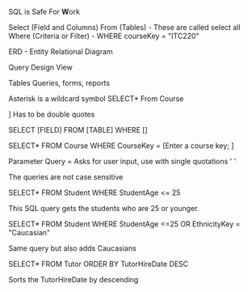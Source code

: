 SQL is Safe For **W**ork

Select (Field and Columns)
From (Tables)
	- These are called select all 
Where (Criteria or Filter)
	- WHERE courseKey = "ITC220"

ERD - Entity Relational Diagram 

Query Design View 

Tables Queries, forms, reports 

Asterisk is a wildcard symbol 
SELECT* From Course

]
Has to be double quotes 

SELECT [FIELD] FROM [TABLE] WHERE []

SELECT* FROM Course WHERE CourseKey = [Enter a course key; ]

Parameter Query = Asks for user input, use with single quotations ' '

The queries are not case sensitive 

SELECT* FROM Student WHERE StudentAge <= 25  

This SQL query gets the students who are 25 or younger. 

SELECT* FROM Student WHERE StudentAge <=25 OR EthnicityKey = "Caucasian"  

Same query but also adds Caucasians 

SELECT* FROM Tutor ORDER BY TutorHireDate DESC 

Sorts the TutorHireDate by descending 